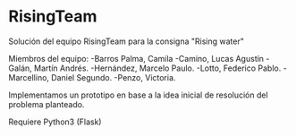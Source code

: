# RisingTeam
Solución del equipo RisingTeam para la consigna "Rising water"

Miembros del equipo:
  -Barros Palma, Camila
  -Camino, Lucas Agustín
  -Galán, Martín Andrés. 
  -Hernández, Marcelo Paulo.
  -Lotto, Federico Pablo.
  -Marcellino, Daniel Segundo.
  -Penzo, Victoria. 


Implementamos un prototipo en base a la idea inicial de resolución del problema planteado.

Requiere Python3 (Flask)
